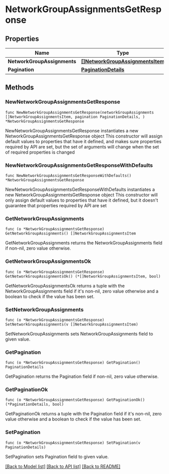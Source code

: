 # NetworkGroupAssignmentsGetResponse

## Properties

Name | Type | Description | Notes
------------ | ------------- | ------------- | -------------
**NetworkGroupAssignments** | [**[]NetworkGroupAssignmentsItem**](NetworkGroupAssignmentsItem.md) |  | 
**Pagination** | [**PaginationDetails**](PaginationDetails.md) |  | 

## Methods

### NewNetworkGroupAssignmentsGetResponse

`func NewNetworkGroupAssignmentsGetResponse(networkGroupAssignments []NetworkGroupAssignmentsItem, pagination PaginationDetails, ) *NetworkGroupAssignmentsGetResponse`

NewNetworkGroupAssignmentsGetResponse instantiates a new NetworkGroupAssignmentsGetResponse object
This constructor will assign default values to properties that have it defined,
and makes sure properties required by API are set, but the set of arguments
will change when the set of required properties is changed

### NewNetworkGroupAssignmentsGetResponseWithDefaults

`func NewNetworkGroupAssignmentsGetResponseWithDefaults() *NetworkGroupAssignmentsGetResponse`

NewNetworkGroupAssignmentsGetResponseWithDefaults instantiates a new NetworkGroupAssignmentsGetResponse object
This constructor will only assign default values to properties that have it defined,
but it doesn't guarantee that properties required by API are set

### GetNetworkGroupAssignments

`func (o *NetworkGroupAssignmentsGetResponse) GetNetworkGroupAssignments() []NetworkGroupAssignmentsItem`

GetNetworkGroupAssignments returns the NetworkGroupAssignments field if non-nil, zero value otherwise.

### GetNetworkGroupAssignmentsOk

`func (o *NetworkGroupAssignmentsGetResponse) GetNetworkGroupAssignmentsOk() (*[]NetworkGroupAssignmentsItem, bool)`

GetNetworkGroupAssignmentsOk returns a tuple with the NetworkGroupAssignments field if it's non-nil, zero value otherwise
and a boolean to check if the value has been set.

### SetNetworkGroupAssignments

`func (o *NetworkGroupAssignmentsGetResponse) SetNetworkGroupAssignments(v []NetworkGroupAssignmentsItem)`

SetNetworkGroupAssignments sets NetworkGroupAssignments field to given value.


### GetPagination

`func (o *NetworkGroupAssignmentsGetResponse) GetPagination() PaginationDetails`

GetPagination returns the Pagination field if non-nil, zero value otherwise.

### GetPaginationOk

`func (o *NetworkGroupAssignmentsGetResponse) GetPaginationOk() (*PaginationDetails, bool)`

GetPaginationOk returns a tuple with the Pagination field if it's non-nil, zero value otherwise
and a boolean to check if the value has been set.

### SetPagination

`func (o *NetworkGroupAssignmentsGetResponse) SetPagination(v PaginationDetails)`

SetPagination sets Pagination field to given value.



[[Back to Model list]](../README.md#documentation-for-models) [[Back to API list]](../README.md#documentation-for-api-endpoints) [[Back to README]](../README.md)


